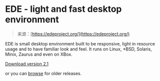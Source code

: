 <!--yml
category: 未分类
date: 2024-05-27 14:34:26
-->

# EDE - light and fast desktop environment

> 来源：[https://edeproject.org/](https://edeproject.org/)

EDE is small desktop environment built to be responsive, light in resource usage and to have familiar look and feel. It runs on Linux, *BSD, Solaris, Minix, Zaurus and even on XBox.

[Download version 2.1](/wiki/Download)

or you can [browse](http://sourceforge.net/projects/ede/files) for older releases.